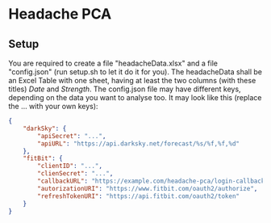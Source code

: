 # Headache PCA

## Setup

You are required to create a file "headacheData.xlsx" and a file "config.json" 
(run setup.sh to let it do it for you).
The headacheData shall be an Excel Table with one sheet, having at least the 
two columns (with these titles) *Date* and *Strength*.
The config.json file may have different keys, depending on the data you want to analyse too.
It may look like this (replace the ... with your own keys):

```json
{
    "darkSky": {
        "apiSecret": "...",
        "apiURL": "https://api.darksky.net/forecast/%s/%f,%f,%d"
    },
    "fitBit": {
        "clientID": "...",
        "clienSecret": "...",
        "callbackURL": "https://example.com/headache-pca/login-callback",
        "autorizationURI": "https://www.fitbit.com/oauth2/authorize",
        "refreshTokenURI": "https://api.fitbit.com/oauth2/token"
    }
}
```
